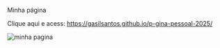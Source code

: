 Minha página

Clique aqui e acess: https://gasilsantos.github.io/p-gina-pessoal-2025/

![minha pagina](https://github.com/user-attachments/assets/4e33b305-720c-47bb-85f6-22e1b4ce27c1)
